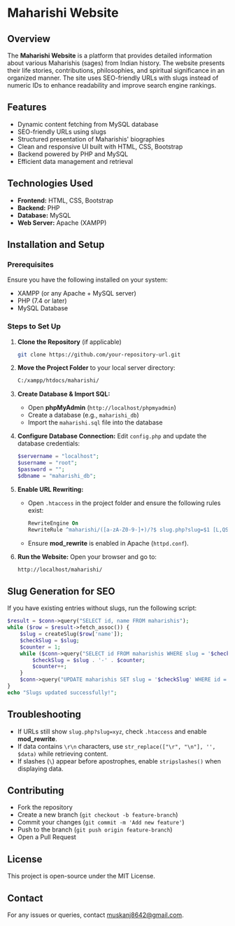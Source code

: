 # Maharishi Website

## Overview

The **Maharishi Website** is a platform that provides detailed information about various Maharishis (sages) from Indian history. The website presents their life stories, contributions, philosophies, and spiritual significance in an organized manner. The site uses SEO-friendly URLs with slugs instead of numeric IDs to enhance readability and improve search engine rankings.

## Features

- Dynamic content fetching from MySQL database
- SEO-friendly URLs using slugs
- Structured presentation of Maharishis' biographies
- Clean and responsive UI built with HTML, CSS, Bootstrap
- Backend powered by PHP and MySQL
- Efficient data management and retrieval

## Technologies Used

- **Frontend:** HTML, CSS, Bootstrap
- **Backend:** PHP
- **Database:** MySQL
- **Web Server:** Apache (XAMPP)

## Installation and Setup

### Prerequisites

Ensure you have the following installed on your system:

- XAMPP (or any Apache + MySQL server)
- PHP (7.4 or later)
- MySQL Database

### Steps to Set Up

1. **Clone the Repository** (if applicable)

   ```sh
   git clone https://github.com/your-repository-url.git
   ```

2. **Move the Project Folder** to your local server directory:

   ```sh
   C:/xampp/htdocs/maharishi/
   ```

3. **Create Database & Import SQL:**

   - Open **phpMyAdmin** (`http://localhost/phpmyadmin`)
   - Create a database (e.g., `maharishi_db`)
   - Import the `maharishi.sql` file into the database

4. **Configure Database Connection:** Edit `config.php` and update the database credentials:

   ```php
   $servername = "localhost";
   $username = "root";
   $password = "";
   $dbname = "maharishi_db";
   ```

5. **Enable URL Rewriting:**

   - Open `.htaccess` in the project folder and ensure the following rules exist:
     ```apache
     RewriteEngine On
     RewriteRule ^maharishi/([a-zA-Z0-9-]+)/?$ slug.php?slug=$1 [L,QSA]
     ```
   - Ensure **mod\_rewrite** is enabled in Apache (`httpd.conf`).

6. **Run the Website:** Open your browser and go to:

   ```sh
   http://localhost/maharishi/
   ```

## Slug Generation for SEO

If you have existing entries without slugs, run the following script:

```php
$result = $conn->query("SELECT id, name FROM maharishis");
while ($row = $result->fetch_assoc()) {
    $slug = createSlug($row['name']);
    $checkSlug = $slug;
    $counter = 1;
    while ($conn->query("SELECT id FROM maharishis WHERE slug = '$checkSlug'")->num_rows > 0) {
        $checkSlug = $slug . '-' . $counter;
        $counter++;
    }
    $conn->query("UPDATE maharishis SET slug = '$checkSlug' WHERE id = " . $row['id']);
}
echo "Slugs updated successfully!";
```

## Troubleshooting

- If URLs still show `slug.php?slug=xyz`, check `.htaccess` and enable **mod\_rewrite**.
- If data contains `\r\n` characters, use `str_replace(["\r", "\n"], '', $data)` while retrieving content.
- If slashes (`\`) appear before apostrophes, enable `stripslashes()` when displaying data.

## Contributing

- Fork the repository
- Create a new branch (`git checkout -b feature-branch`)
- Commit your changes (`git commit -m 'Add new feature'`)
- Push to the branch (`git push origin feature-branch`)
- Open a Pull Request

## License

This project is open-source under the MIT License.

## Contact

For any issues or queries, contact [muskanj8642@gmail.com](mailto\:muskanj8642@gmail.com).

